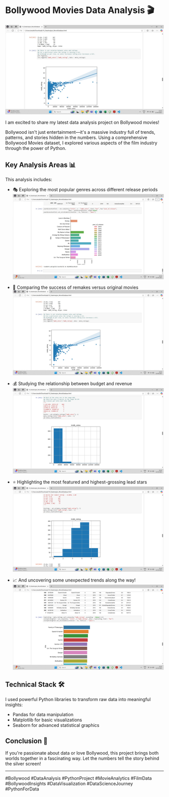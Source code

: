 # Bollywood Movies Data Analysis 🎬

![Bollywood Analytics Banner](IMG-20250412-WA0060.jpg)

I am excited to share my latest data analysis project on Bollywood movies!

Bollywood isn't just entertainment—it's a massive industry full of trends, patterns, and stories hidden in the numbers. Using a comprehensive Bollywood Movies dataset, I explored various aspects of the film industry through the power of Python.

## Key Analysis Areas 📊

This analysis includes:

* 🎭 Exploring the most popular genres across different release periods
![Genre Analysis](IMG-20250412-WA0059.jpg)

* 🔄 Comparing the success of remakes versus original movies
![Remakes vs Originals](IMG-20250412-WA0060.jpg)

* 💰 Studying the relationship between budget and revenue
![Budget vs Revenue Analysis](Screenshot.png)

* ⭐ Highlighting the most featured and highest-grossing lead stars
![Top Stars Performance Analysis](Screenshot_r.png)

* 📈 And uncovering some unexpected trends along the way!
![Industry Trends and Patterns](Screenshot_x.png)

## Technical Stack 🛠️

I used powerful Python libraries to transform raw data into meaningful insights:
- Pandas for data manipulation
- Matplotlib for basic visualizations
- Seaborn for advanced statistical graphics

## Conclusion 🎯

If you're passionate about data or love Bollywood, this project brings both worlds together in a fascinating way. Let the numbers tell the story behind the silver screen!

---

#Bollywood #DataAnalysis #PythonProject #MovieAnalytics #FilmData #BollywoodInsights #DataVisualization #DataScienceJourney #PythonForData
